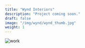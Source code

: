 ```yaml
---
title: "Wynd Interiors"
description: "Project coming soon."
draft: false
image: "/img/wynd/wynd_thumb.jpg"
weight: 1
---
```


<div class="row">
    <div class="col-sm-12">
        <img src="/img/wynd/wynd_banner.jpg" alt="work" class="media-img project-img">
    </div>
</div>

<!--

<div class="row">
    <div class="col-sm-12">
        <img src="/img/vinyl/booklet1.jpg" alt="work" class="media-img project-img">
    </div>
</div>

<div class="row">
    <div class="col-sm-12">
        <img src="/img/vinyl/booklet2.jpg" alt="work" class="media-img project-img">
    </div>
</div>

<div class="row">
    <div class="col-sm-12">
        <img src="/img/vinyl/booklet3.jpg" alt="work" class="media-img project-img">
    </div>
</div>

<div class="row">
    <div class="col-sm-6">
        <img src="/img/vinyl/design2.png" alt="work" class="media-img project-img">
    </div>
    <div class="col-sm-6">
        <img src="/img/vinyl/design3.png" alt="work" class="media-img project-img">
    </div>
</div> -->
